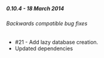 ##### 0.10.4 - 18 March 2014

###### Backwards compatible bug fixes
- #21 - Add lazy database creation.
- Updated dependencies
